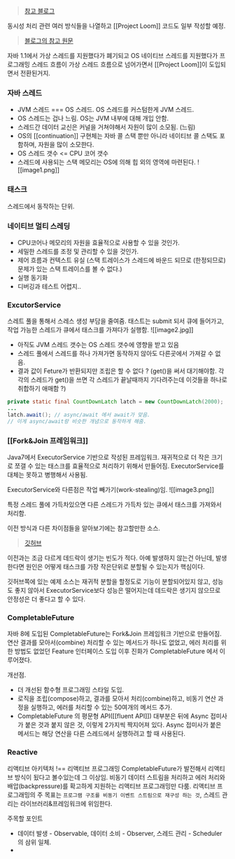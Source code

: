 > [참고 블로그](https://homoefficio.github.io/2020/12/11/Java-Concurrency-Evolution/)

동시성 처리 관련 여러 방식들을 나열하고 [[Project Loom]] 코드도 일부 작성할 예정.

> [블로그의 참고 원문](https://dzone.com/articles/java-concurrency-evolution)

자바 1.1에서 가상 스레드를 지원했다가 폐기되고 OS 네이티브 스레드를 지원했다가 프로그래밍 스레드 흐름이 가상 스레드 흐름으로 넘어가면서 [[Project Loom]]이 도입되면서 전환된거지.

### 자바 스레드
- JVM 스레드 === OS 스레드. OS 스레드를 커스텀한게 JVM 스레드.
- OS 스레드는 겁나 느림. OS는 JVM 내부에 대해 개입 안함.
- 스레드간 데이터 교신은 커널을 거쳐야해서 자원이 많이 소모됨. (느림)
- OS의 [[continuation]] 구현체는 자바 콜 스택 뿐만 아니라 네이티브 콜 스택도 포함하며, 자원을 많이 소모한다.
- OS 스레드 갯수 <= CPU 코어 갯수
- 스레드에 사용되는 스택 메모리는 OS에 의해 힙 외의 영역에 마련된다.
![[image1.png]]

### 태스크
스레드에서 동작하는 단위.

### 네이티브 멀티 스레딩
- CPU코어나 메모리의 자원을 효율적으로 사용할 수 있을 것인가.
- 세밀한 스레드를 조정 및 관리할 수 있을 것인가.
- 제어 흐름과 컨텍스트 유실 (스택 트레이스가 스레드에 바운드 되므로 (한정되므로) 문제가 있는 스택 트레이스를 볼 수 없다.)
- 실행 동기화
- 디버깅과 테스트 어렵지..

### ExcutorService
스레트 풀을 통해서 스레스 생성 부담을 줄여줌.
태스트는 submit 되서 큐에 들어가고, 작업 가능한 스레드가 큐에서 태스크를 가져다가 실행함.
![[image2.jpg]]

- 아직도 JVM 스레드 갯수는 OS 스레드 갯수에 영향을 받고 있음
- 스레드 풀에서 스레드를 하나 가져가면 동작하지 않아도 다른곳에서 가져갈 수 없음. 
- 결과 값이 Feture가 반환되지만 조립은 할 수 없다 ? (get()을 써서 대기해야함. 각각의 스레드가 get()을 쓰면 각 스레드가 끝날때까지 기다려주는데 이것들을 하나로 취합하기 애매함 ?)

```java
private static final CountDownLatch latch = new CountDownLatch(2000);
...
latch.await(); // async/await 에서 await가 맞음.
// 이게 async/await랑 비슷한 개념으로 동작하게 해줌.
```

### [[Fork&Join 프레임워크]]
Java7에서 ExecutorService 기반으로 작성된 프레임워크.
재귀적으로 더 작은 크기로 쪼갤 수 있는 태스크를 효율적으로 처리하기 위해서 만들어짐.
ExecutorService를 대체는 못하고 병행해서 사용됨.

ExecutorService와 다른점은 작업 빼가기(work-stealing)임.
![[image3.png]]

특정 스레드 풀에 가득차있으면 다른 스레드가 가득차 있는 큐에서 태스크를 가져와서 처리함.

이전 방식과 다른 차이점들을 알아보기에는 참고할만한 소스.
> [깃허브](https://github.com/bejancsaba/java-concurrency-evolution/blob/main/src/test/java/com/concurrency/evolution/C6_ForkJoinFramework.java)

이전과는 조금 다르게 데드락이 생기는 빈도가 적다. 아예 발생하지 않는건 아닌데, 발생한다면 원인은 어떻게 태스크를 가장 작은단위로 분할될 수 있는지가 핵심이다.

깃허브쪽에 있는 예제 소스는 재귀적 분할을 할정도로 기능이 분할되어있지 않고, 성능도 좋지 않아서 ExecutorService보다 성능은 떨어지는데 데드락은 생기지 않으므로 안정성은 더 좋다고 할 수 있다.

### CompletableFuture
자바 8에 도입된 CompletableFuture는 Fork&Join 프레임워크 기반으로 만들어짐.
연산 결과를 모아서(combine) 처리할 수 있는 메서드가 하나도 없었고, 에러 처리를 위한 방법도 없었던 Feature 인터페이스 도입 이후 진화가 CompletableFuture 에서 이루어졌다.

개선점.
- 더 개선된 함수형 프로그래밍 스타일 도입.
- 로직을 조립(compose)하고, 결과를 모아서 처리(combine)하고, 비동기 연산 과정을 실행하고, 에러를 처리할 수 있는 50여개의 메서드 추가.
- CompletableFuture 의 평문형 API([[fluent API]]) 대부분은 뒤에 Async 접미사가 붙은 것과 붙지 않은 것, 이렇게 2가지씩 짝지어져 있다. Async 접미사가 붙은 메서드는 해당 연산을 다른 스레드에서 실행하려고 할 때 사용된다.

### Reactive
리액티브 아키텍처 !== 리액티브 프로그래밍
CompletableFuture가 발전해서 리액티브 방식이 됬다고 볼수있는데 그 이상임.
비동기 데이터 스트림을 처리하고 에러 처리와 배압(backpressure)를 확고하게 지원하는 리액티브 프로그래밍만 다룸.
리액티브 프로그래밍의 주 목표는 `프로그램 구조를 비동기 이벤트 스트림으로 재구성 하는 것`, 스레드 관리는 라이브러리&프레임워크에 위임한다.

주목할 포인트
- 데이터 발생 - Observable, 데이터 소비 - Observer, 스레드 관리 - Scheduler의 삼위 일체.
- 